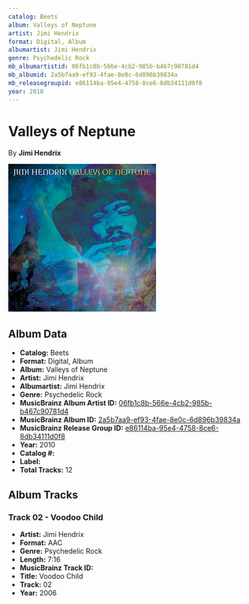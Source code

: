 ```yaml
---
catalog: Beets
album: Valleys of Neptune
artist: Jimi Hendrix
format: Digital, Album
albumartist: Jimi Hendrix
genre: Psychedelic Rock
mb_albumartistid: 06fb1c8b-566e-4cb2-985b-b467c90781d4
mb_albumid: 2a5b7aa9-ef93-4fae-8e0c-6d896b39834a
mb_releasegroupid: e86114ba-95e4-4758-8ce6-8db34111d0f8
year: 2010
---
```


# Valleys of Neptune

By **Jimi Hendrix**

![](../../assets/beetscovers/Jimi_Hendrix-Valleys_of_Neptune.png)

## Album Data

- **Catalog:** Beets
- **Format:** Digital, Album
- **Album:** Valleys of Neptune
- **Artist:** Jimi Hendrix
- **Albumartist:** Jimi Hendrix
- **Genre:** Psychedelic Rock
- **MusicBrainz Album Artist ID:** [06fb1c8b-566e-4cb2-985b-b467c90781d4](https://musicbrainz.org/artist/06fb1c8b-566e-4cb2-985b-b467c90781d4)
- **MusicBrainz Album ID:** [2a5b7aa9-ef93-4fae-8e0c-6d896b39834a](https://musicbrainz.org/release/2a5b7aa9-ef93-4fae-8e0c-6d896b39834a)
- **MusicBrainz Release Group ID:** [e86114ba-95e4-4758-8ce6-8db34111d0f8](https://musicbrainz.org/release-group/e86114ba-95e4-4758-8ce6-8db34111d0f8)
- **Year:** 2010
- **Catalog #:** 
- **Label:** 
- **Total Tracks:** 12

## Album Tracks

### Track 02 - Voodoo Child

- **Artist:** Jimi Hendrix
- **Format:** AAC
- **Genre:** Psychedelic Rock
- **Length:** 7:16
- **MusicBrainz Track ID:** [](https://musicbrainz.org/recording/)
- **Title:** Voodoo Child
- **Track:** 02
- **Year:** 2006


